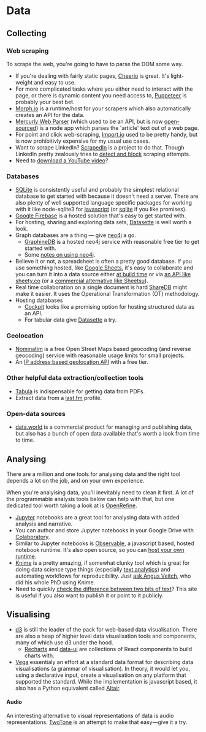 # Data

## Collecting

### Web scraping

To scrape the web, you're going to have to parse the DOM some way.

* If you're dealing with fairly static pages, [Cheerio](https://cheerio.js.org/) is great. It's light-weight and easy to use.
* For more complicated tasks where you either need to interact with the page, or there is dynamic content you need access to, [Puppeteer](https://pptr.dev/) is probably your best bet.
* [Morph.io](https://morph.io/) is a runtime/host for your scrapers which also automatically creates an API for the data.
* [Mercurly Web Parser](https://github.com/postlight/mercury-parser) \(which used to be an API, but is now [open-sourced](https://postlight.com/trackchanges/mercury-goes-open-source)\) is a node app which parses the 'article' text out of a web page.
* For point and click web-scraping, [Import.io](https://www.import.io/) used to be pretty handy, but is now prohibitivly expensive for my usual use cases.
* Want to scrape LinkedIn? [ScrapedIn](https://github.com/linkedtales/scrapedin) is a project to do that. Though LinkedIn pretty zealously tries to [detect and block](https://github.com/dandrews/nefarious-linkedin) scraping attempts.
* Need to [download a YouTube video](https://www.youtubnow.com/save-youtube-videos-online.html)?

### Databases

* [SQLite](https://sqlite.org/) is consistently useful and probably the simplest relational database to get started with because it doesn't need a server. There are also plenty of well supported language specific packages for working with it like node-sqlite3 for [javascript](https://github.com/mapbox/node-sqlite3) \(or [sqlite](https://www.npmjs.com/package/sqlite) if you like promises\).
* [Google Firebase](https://firebase.google.com/) is a hosted solution that's easy to get started with.
* For hosting, sharing and exploring data sets, [Datasette](https://datasette.readthedocs.io/en/stable/) is well worth a look.
* Graph databases are a thing — give [neo4j](https://neo4j.com/) a go. 
  * [GraphineDB](https://www.graphenedb.com/) is a hosted neo4j service with reasonable free tier to get started with.
  * Some [notes on using neo4j](neo4j.md).
* Believe it or not, a spreadsheet is often a pretty good database. If you use something hosted, like [Google Sheets](https://docs.google.com/spreadsheets/), it's easy to collaborate and you can turn it into a data source either [at build time](https://developers.google.com/sheets/api/quickstart/nodejs) or via [an API like sheety.co](https://sheety.co/) \(or a [commercial alternative like Sheetsu](https://sheetsu.com/)\).
* Real time collaboration on a single document is hard [ShareDB](https://github.com/share/sharedb) might make it easier. It uses the Operational Transformation (OT) methodology.
* Hosting databases
  * [Cockpit](https://getcockpit.com/) looks like a promising option for hosting structured data as an API.
  * For tabular data give [Datasette](https://datasette.readthedocs.io/en/stable/#) a try.

### Geolocation

* [Nominatim](https://operations.osmfoundation.org/policies/nominatim/) is a free Open Street Maps based geocoding \(and reverse geocoding\) service with reasonable usage limits for small projects.
* An [IP address based geolocation API](https://ipgeolocation.io/pricing) with a free tier.

### Other helpful data extraction/collection tools

* [Tabula](https://tabula.technology/) is indispensable for getting data from PDFs.
* Extract data from a [last.fm](https://github.com/benfoxall/lastfm-to-csv) profile.

### Open-data sources

* [data.world](https://data.world/) is a commercial product for managing and publishing data, but also has a bunch of open data available that's worth a look from time to time.

## Analysing

There are a million and one tools for analysing data and the right tool depends a lot on the job, and on your own experience.

When you're analyising data, you'll inevitably need to clean it first. A lot of the programmable analysis tools below can help with that, but one dedicated tool worth taking a look at is [OpenRefine](http://openrefine.org/).

* [Jupyter](https://jupyter.org/) notebooks are a great tool for analysing data with added analysis and narrative.
* You can author and store Jupyter notebooks in your Google Drive with [Colaboratory](https://colab.research.google.com/).
* Similar to Jupyter notebooks is [Observable](https://beta.observablehq.com/), a javascript based, hosted notebook runtime. It's also open source, so you can [host your own runtime](https://www.npmjs.com/package/@observablehq/runtime).
* [Knime](https://www.knime.com/) is a pretty amazing, if somewhat clunky tool which is great for doing data science type things \(especially [text analytics](https://www.knime.com/knime-text-processing)\) and automating workflows for reproducibility. Just [ask Angus Veitch](https://twitter.com/AngusVeitch/status/1093658731202543616), who did his whole PhD using Knime.
* Need to quickly [check the difference between two bits of text](https://www.diffchecker.com/)? This site is useful if you also want to publish it or point to it publicly.

## Visualising

* [d3](https://d3js.org/) is still the leader of the pack for web-based data visualisation. There are also a heap of higher level data visualisation tools and components, many of which use d3 under the hood.
  * [Recharts](http://recharts.org/) and [data-ui](https://williaster.github.io/data-ui/) are collections of React components to build charts with.
* [Vega](https://vega.github.io/vega/) essentialy an effort at a standard data format for describing data visualisations \(a grammar of visualisation\). In theory, it would let you, using a declarative input, create a visualisation on any platform that supported the standard. While the implementation is javascript based, it also has a Python equivalent called [Altair](https://altair-viz.github.io/).

#### Audio

An interesting alternative to visual representations of data is audio representations. [TwoTone](https://app.twotone.io/) is an attempt to make that easy—give it a try.

